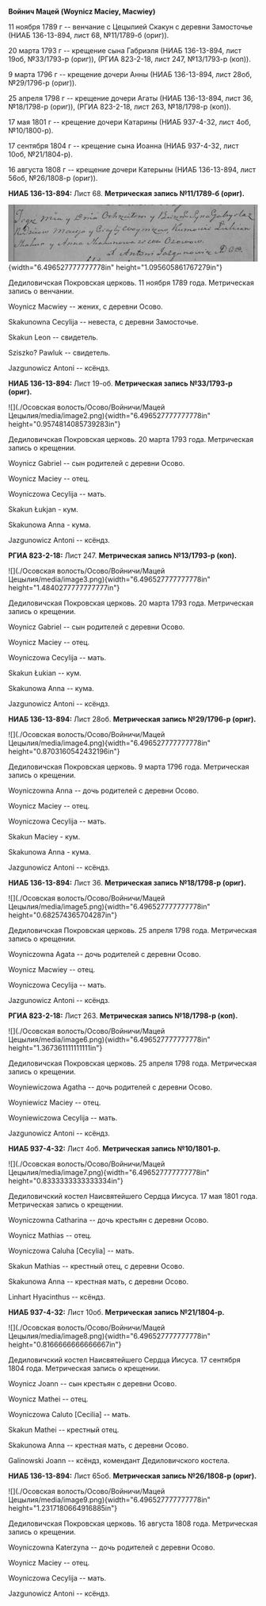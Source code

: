**Войнич Мацей (Woynicz Maciey, Macwiey)**

11 ноября 1789 г -- венчание с Цецылией Скакун с деревни Замосточье
(НИАБ 136-13-894, лист 68, №11/1789-б (ориг)).

20 марта 1793 г -- крещение сына Габриэля (НИАБ 136-13-894, лист 19об,
№33/1793-р (ориг)), (РГИА 823-2-18, лист 247, №13/1793-р (коп)).

9 марта 1796 г -- крещение дочери Анны (НИАБ 136-13-894, лист 28об,
№29/1796-р (ориг)).

25 апреля 1798 г -- крещение дочери Агаты (НИАБ 136-13-894, лист 36,
№18/1798-р (ориг)), (РГИА 823-2-18, лист 263, №18/1798-р (коп)).

17 мая 1801 г -- крещение дочери Катарины (НИАБ 937-4-32, лист 4об,
№10/1800-р).

17 сентября 1804 г -- крещение сына Иоанна (НИАБ 937-4-32, лист 10об,
№21/1804-р).

16 августа 1808 г -- крещение дочери Катерыны (НИАБ 136-13-894, лист
56об, №26/1808-р (ориг)).

**НИАБ 136-13-894:** Лист 68. **Метрическая запись №11/1789-б (ориг).**

![](./media/dc0e6a766b02c57d4783ecb47c0287a769e13536.png){width="6.496527777777778in"
height="1.095605861767279in"}

Дедиловичская Покровская церковь. 11 ноября 1789 года. Метрическая
запись о венчании.

Woynicz Macwiey -- жених, с деревни Осовo.

Skakunowna Cecylija -- невеста, с деревни Замосточье.

Skakun Leon -- свидетель.

Sziszko? Pawluk -- свидетель.

Jazgunowicz Antoni -- ксёндз.

**НИАБ 136-13-894:** Лист 19-об. **Метрическая запись №33/1793-р
(ориг).**

![](./Осовская волость/Осово/Войничи/Мацей Цецылия/media/image2.png){width="6.496527777777778in"
height="0.9574814085739283in"}

Дедиловичская Покровская церковь. 20 марта 1793 года. Метрическая запись
о крещении.

Woynicz Gabriel -- сын родителей с деревни Осовo.

Woynicz Maciey -- отец.

Woyniczowa Cecylija -- мать.

Skakun Łukjan - кум.

Skakunowa Anna - кума.

Jazgunowicz Antoni -- ксёндз.

**РГИА 823-2-18:** Лист 247. **Метрическая запись №13/1793-р (коп).**

![](./Осовская волость/Осово/Войничи/Мацей Цецылия/media/image3.png){width="6.496527777777778in"
height="1.4840277777777777in"}

Дедиловичская Покровская церковь. 20 марта 1793 года. Метрическая запись
о крещении.

Woynicz Gabriel -- сын родителей с деревни Осово.

Woynicz Maciey -- отец.

Woyniczowa Cecylija -- мать.

Skakun Łukian -- кум.

Skakunowa Anna -- кума.

Jazgunowicz Antoni -- ксёндз.

**НИАБ 136-13-894:** Лист 28об. **Метрическая запись №29/1796-р
(ориг).**

![](./Осовская волость/Осово/Войничи/Мацей Цецылия/media/image4.png){width="6.496527777777778in"
height="0.8703160542432196in"}

Дедиловичская Покровская церковь. 9 марта 1796 года. Метрическая запись
о крещении.

Woyniczowna Anna -- дочь родителей с деревни Осовo.

Woynicz Maciey -- отец.

Woyniczowa Cecylija -- мать.

Skakun Maciey - кум.

Skakunowa Anna - кума.

Jazgunowicz Antoni -- ксёндз.

**НИАБ 136-13-894:** Лист 36. **Метрическая запись №18/1798-р (ориг).**

![](./Осовская волость/Осово/Войничи/Мацей Цецылия/media/image5.png){width="6.496527777777778in"
height="0.682574365704287in"}

Дедиловичская Покровская церковь. 25 апреля 1798 года. Метрическая
запись о крещении.

Woyniczowna Agata -- дочь родителей с деревни Осовo.

Woynicz Macwiey -- отец.

Woyniczowa Cecylija -- мать.

Jazgunowicz Antoni -- ксёндз.

**РГИА 823-2-18:** Лист 263. **Метрическая запись №18/1798-р (коп).**

![](./Осовская волость/Осово/Войничи/Мацей Цецылия/media/image6.png){width="6.496527777777778in"
height="1.367361111111111in"}

Дедиловичская Покровская церковь. 25 апреля 1798 года. Метрическая
запись о крещении.

Woyniewiczowa Agatha -- дочь родителей с деревни Осово.

Woyniewicz Maciey -- отец.

Woyniewiczowa Cecylija -- мать.

Jazgunowicz Antoni -- ксёндз.

**НИАБ 937-4-32:** Лист 4об. **Метрическая запись №10/1801-р.**

![](./Осовская волость/Осово/Войничи/Мацей Цецылия/media/image7.png){width="6.496527777777778in"
height="0.8333333333333334in"}

Дедиловичский костел Наисвятейшего Сердца Иисуса. 17 мая 1801 года.
Метрическая запись о крещении.

Woyniczowna Catharina -- дочь крестьян с деревни Осово.

Woynicz Mathias -- отец.

Woyniczowa Caluha \[Cecylia\] -- мать.

Skakun Mathias -- крестный отец, с деревни Осово.

Skakunowa Anna -- крестная мать, с деревни Осово.

Linhart Hyacinthus -- ксёндз.

**НИАБ 937-4-32:** Лист 10об. **Метрическая запись №21/1804-р.**

![](./Осовская волость/Осово/Войничи/Мацей Цецылия/media/image8.png){width="6.496527777777778in"
height="0.8166666666666667in"}

Дедиловичский костел Наисвятейшего Сердца Иисуса. 17 сентября 1804 года.
Метрическая запись о крещении.

Woynicz Joann -- сын крестьян с деревни Осово.

Woynicz Mathei -- отец.

Woyniczowa Caluto \[Cecilia\] -- мать.

Skakun Mathei -- крестный отец.

Skakunowa Anna -- крестная мать, с деревни Осово.

Galinowski Joann -- ксёндз, комендант Дедиловичского костела.

**НИАБ 136-13-894:** Лист 65об. **Метрическая запись №26/1808-р
(ориг).**

![](./Осовская волость/Осово/Войничи/Мацей Цецылия/media/image9.png){width="6.496527777777778in"
height="1.2317180664916885in"}

Дедиловичская Покровская церковь. 16 августа 1808 года. Метрическая
запись о крещении.

Woyniczowna Katerzyna -- дочь родителей с деревни Осовo.

Woynicz Maciey -- отец.

Woyniczowa Cecylija -- мать.

Jazgunowicz Antoni -- ксёндз.
